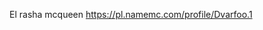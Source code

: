 El rasha mcqueen
https://pl.namemc.com/profile/Dvarfoo.1

<!---
Dvarfoo/Dvarfoo is a ✨ special ✨ repository because its `README.md` (this file) appears on your GitHub profile.
You can click the Preview link to take a look at your changes.
--->
